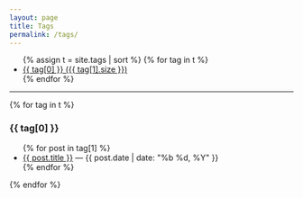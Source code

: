 ```yaml
---
layout: page
title: Tags
permalink: /tags/
---
```

<ul>
{% assign t = site.tags | sort %}
{% for tag in t %}
  <li><a href="#{{ tag[0] | slugify }}">{{ tag[0] }} ({{ tag[1].size }})</a></li>
{% endfor %}
</ul>
<hr/>
{% for tag in t %}
  <h3 id="{{ tag[0] | slugify }}">{{ tag[0] }}</h3>
  <ul>
    {% for post in tag[1] %}
      <li><a href="{{ post.url | relative_url }}">{{ post.title }}</a> — {{ post.date | date: "%b %d, %Y" }}</li>
    {% endfor %}
  </ul>
{% endfor %}

